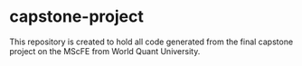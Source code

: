 # capstone-project
This repository is created to hold all code generated from the final capstone project on the MScFE from World Quant University.
